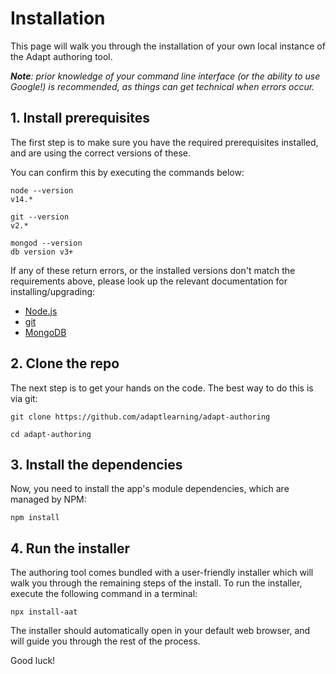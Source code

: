 # Installation

This page will walk you through the installation of your own local instance of the Adapt authoring tool.

_**Note**: prior knowledge of your command line interface (or the ability to use Google!) is recommended, as things can get technical when errors occur._

## 1. Install prerequisites
The first step is to make sure you have the required prerequisites installed, and are using the correct versions of these.

You can confirm this by executing the commands below:

```
node --version
v14.*

git --version
v2.*

mongod --version
db version v3+
```

If any of these return errors, or the installed versions don't match the requirements above, please look up the relevant documentation for installing/upgrading:
- [Node.js](https://nodejs.org/en/download/)
- [git](https://git-scm.com/downloads)
- [MongoDB](https://www.mongodb.com/try/download/community)

## 2. Clone the repo
The next step is to get your hands on the code. The best way to do this is via git:
```
git clone https://github.com/adaptlearning/adapt-authoring
```
```
cd adapt-authoring
```

## 3. Install the dependencies
Now, you need to install the app's module dependencies, which are managed by NPM:
```
npm install
```

## 4. Run the installer
The authoring tool comes bundled with a user-friendly installer which will walk you through the remaining steps of the install. To run the installer, execute the following command in a terminal:
```
npx install-aat
```
The installer should automatically open in your default web browser, and will guide you through the rest of the process.

Good luck!
